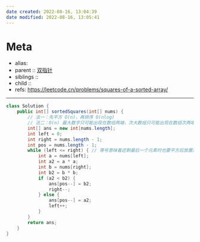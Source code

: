 ```yaml
---
date created: 2022-08-16, 13:04:39
date modified: 2022-08-16, 13:05:41
---
```


# Meta

- alias:
- parent :: [双指针](双指针)
- siblings ::
- child ::
- refs: https://leetcode.cn/problems/squares-of-a-sorted-array/

---

```java
class Solution {
    public int[] sortedSquares(int[] nums) {
        // 法一：先平方 O(n)，再排序 O(nlog)
        // 法二：O(n) 最大数字只可能出现在数组两端，次大数组只可能出现在数组次两端
        int[] ans = new int[nums.length];
        int left = 0;
        int right = nums.length - 1;
        int pos = nums.length - 1;
        while (left <= right) { // 等号意味着还剩最后一个元素时也要平方后放置到新数组
            int a = nums[left];
            int a2 = a * a;
            int b = nums[right];
            int b2 = b * b;
            if (a2 < b2) {
                ans[pos--] = b2;
                right--;
            } else {
                ans[pos--] = a2;
                left++;
            }
        }
        return ans;
    }
}
```